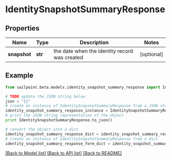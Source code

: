 # IdentitySnapshotSummaryResponse


## Properties

Name | Type | Description | Notes
------------ | ------------- | ------------- | -------------
**snapshot** | **str** | the date when the identity record was created | [optional] 

## Example

```python
from sailpoint.beta.models.identity_snapshot_summary_response import IdentitySnapshotSummaryResponse

# TODO update the JSON string below
json = "{}"
# create an instance of IdentitySnapshotSummaryResponse from a JSON string
identity_snapshot_summary_response_instance = IdentitySnapshotSummaryResponse.from_json(json)
# print the JSON string representation of the object
print IdentitySnapshotSummaryResponse.to_json()

# convert the object into a dict
identity_snapshot_summary_response_dict = identity_snapshot_summary_response_instance.to_dict()
# create an instance of IdentitySnapshotSummaryResponse from a dict
identity_snapshot_summary_response_form_dict = identity_snapshot_summary_response.from_dict(identity_snapshot_summary_response_dict)
```
[[Back to Model list]](../README.md#documentation-for-models) [[Back to API list]](../README.md#documentation-for-api-endpoints) [[Back to README]](../README.md)


